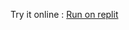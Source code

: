 Try it online : [Run on replit](<img width="713" height="249" alt="image" src="https://github.com/user-attachments/assets/9575c2e0-108a-41b2-a1e6-0c5404dc1a60" />)
